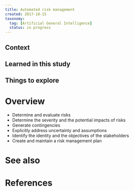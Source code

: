 ```yaml
---
title: Automated risk management
created: 2017-10-15
taxonomy:
  tag: [Artificial General Intelligence]
  status: in progress
---
```


## Context

## Learned in this study

## Things to explore

# Overview
* Determine and evaluate risks
* Determine the severity and the potential impacts of risks
* Generate contingencies
* Explicitly address uncertainty and assumptions
* Identify the identity and the objectives of the stakeholders
* Create and maintain a risk management plan

# See also

# References
